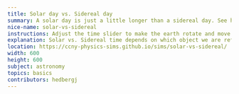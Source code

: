 ```yaml
---
title: Solar day vs. Sidereal day
summary: A solar day is just a little longer than a sidereal day. See how!
nice-name: solar-vs-sidereal
instructions: Adjust the time slider to make the earth rotate and move around the sun. Note how it take a little longer for the earth to see the sun in the same place.
explanation: Solar vs. Sidereal time depends on which object we are referencing, the sun or the fixed stars.
location: https://ccny-physics-sims.github.io/sims/solar-vs-sidereal/
width: 600
height: 600
subject: astronomy
topics: basics
contributors: hedbergj
---
```

